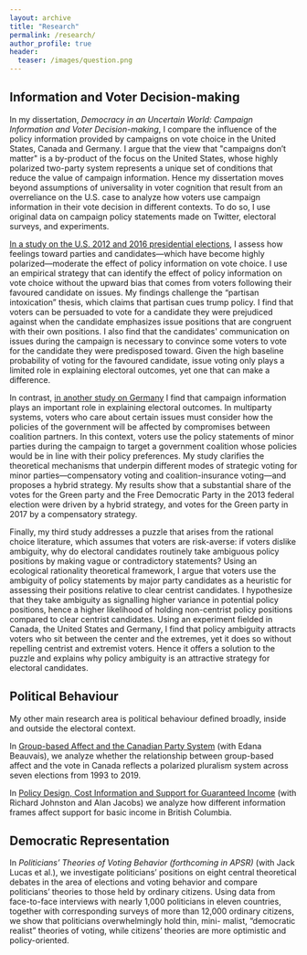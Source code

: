 ```yaml
---
layout: archive
title: "Research"
permalink: /research/
author_profile: true
header:
  teaser: /images/question.png
---
```


## Information and Voter Decision-making

In my dissertation, _Democracy in an Uncertain World: Campaign Information and Voter Decision-making_, I compare the influence of the policy information provided by campaigns on vote choice in the United States, Canada and Germany. I argue that the view that "campaigns don’t matter" is a by-product of the focus on the United States, whose highly polarized two-party system represents a unique set of conditions that reduce the value of campaign information. Hence my dissertation moves beyond assumptions of universality in voter cognition that result from an overreliance on the U.S. case to analyze how voters use campaign information in their vote decision in different contexts. To do so, I use original data on campaign policy statements made on Twitter, electoral surveys, and experiments.

[In a study on the U.S. 2012 and 2016 presidential elections](https://preprints.apsanet.org/engage/apsa/article-details/634733bb0322f3f11048e3cf), I assess how feelings toward parties and candidates—which have become highly polarized—moderate the effect of policy information on vote choice. I use an empirical strategy that can identify the effect of policy information on vote choice without the upward bias that comes from voters following their favoured candidate on issues. My findings challenge the “partisan intoxication” thesis, which claims that partisan cues trump policy. I find that voters can be persuaded to vote for a candidate they were prejudiced against when the candidate emphasizes issue positions that are congruent with their own positions. I also find that the candidates' communication on issues during the campaign is necessary to convince some voters to vote for the candidate they were predisposed toward. Given the high baseline probability of voting for the favoured candidate, issue voting only plays a limited role in explaining electoral outcomes, yet one that can make a difference. 

In contrast, [in another study on Germany](https://doi.org/10.1016/j.electstud.2022.102577) I find that campaign information plays an important role in explaining electoral outcomes. In multiparty systems, voters who care about certain issues must consider how the policies of the government will be affected by compromises between coalition partners. In this context, voters use the policy statements of minor parties during the campaign to target a government coalition whose policies would be in line with their policy preferences. My study clarifies the theoretical mechanisms that underpin different modes of strategic voting for minor parties—compensatory voting and coalition-insurance voting—and proposes a hybrid strategy. My results show that a substantial share of the votes for the Green party and the Free Democratic Party in the 2013 federal election were driven by a hybrid strategy, and votes for the Green party in 2017 by a compensatory strategy.

Finally, my third study addresses a puzzle that arises from the rational choice literature, which assumes that voters are risk-averse: if voters dislike ambiguity, why do electoral candidates routinely take ambiguous policy positions by making vague or contradictory statements? Using an ecological rationality theoretical framework, I argue that voters use the ambiguity of policy statements by major party candidates as a heuristic for assessing their positions relative to clear centrist candidates. I hypothesize that they take ambiguity as signalling higher variance in potential policy positions, hence a higher likelihood of holding non-centrist policy positions compared to clear centrist candidates. Using an experiment fielded in Canada, the United States and Germany, I find that policy ambiguity attracts voters who sit between the center and the extremes, yet it does so without repelling centrist and extremist voters. Hence it offers a solution to the puzzle and explains why policy ambiguity is an attractive strategy for electoral candidates.


## Political Behaviour

My other main research area is political behaviour defined broadly, inside and outside the electoral context. 

In [Group-based Affect and the Canadian Party System](https://www.cambridge.org/core/journals/canadian-journal-of-political-science-revue-canadienne-de-science-politique/article/groupbased-affect-and-the-canadian-party-system/94882AB254E51E915124914C015A5BAD?utm_campaign=shareaholic&utm_medium=copy_link&utm_source=bookmark) (with Edana Beauvais), we analyze whether the relationship between group-based affect and the vote in Canada reflects a polarized pluralism system across seven elections from 1993 to 2019. 

In [Policy Design, Cost Information and Support for Guaranteed Income](https://bcbasicincomepanel.ca/papers/?s=%22Policy+Design%2C+Cost+Information+and+Support+for+Guaranteed+Income%22) (with Richard Johnston and Alan Jacobs) we analyze how different information frames affect support for basic income in British Columbia.

## Democratic Representation

In *Politicians’ Theories of Voting Behavior (forthcoming in APSR)* (with Jack Lucas et al.), we investigate politicians’ positions on eight central theoretical debates in the area of elections and voting behavior and compare politicians’ theories to those held by ordinary citizens. Using data from face-to-face interviews with nearly 1,000 politicians in eleven countries, together with corresponding surveys of more than 12,000 ordinary citizens, we show that politicians overwhelmingly hold thin, mini- malist, “democratic realist” theories of voting, while citizens’ theories are more optimistic and policy-oriented. 



